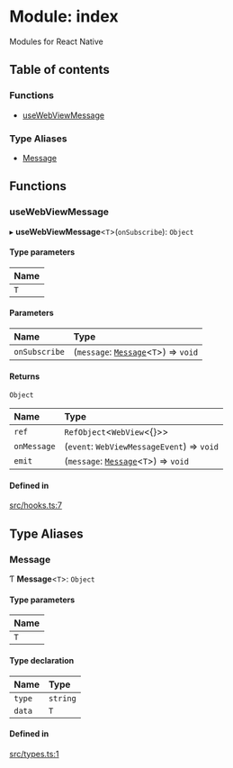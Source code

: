 # Module: index

Modules for React Native

## Table of contents

### Functions

- [useWebViewMessage](index.md#usewebviewmessage)

### Type Aliases

- [Message](index.md#message)

## Functions

### useWebViewMessage

▸ **useWebViewMessage**<`T`\>(`onSubscribe`): `Object`

#### Type parameters

| Name |
| :------ |
| `T` |

#### Parameters

| Name | Type |
| :------ | :------ |
| `onSubscribe` | (`message`: [`Message`](index.md#message)<`T`\>) => `void` |

#### Returns

`Object`

| Name | Type |
| :------ | :------ |
| `ref` | `RefObject`<`WebView`<{}\>\> |
| `onMessage` | (`event`: `WebViewMessageEvent`) => `void` |
| `emit` | (`message`: [`Message`](index.md#message)<`T`\>) => `void` |

#### Defined in

[src/hooks.ts:7](https://github.com/inokawa/react-native-react-bridge/blob/2039b21/src/hooks.ts#L7)

## Type Aliases

### Message

Ƭ **Message**<`T`\>: `Object`

#### Type parameters

| Name |
| :------ |
| `T` |

#### Type declaration

| Name | Type |
| :------ | :------ |
| `type` | `string` |
| `data` | `T` |

#### Defined in

[src/types.ts:1](https://github.com/inokawa/react-native-react-bridge/blob/2039b21/src/types.ts#L1)

